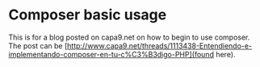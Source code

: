 Composer basic usage
========

This is for a blog posted on capa9.net on how to begin to use composer. The post can be [http://www.capa9.net/threads/1113438-Entendiendo-e-implementando-composer-en-tu-c%C3%B3digo-PHP](found here).

